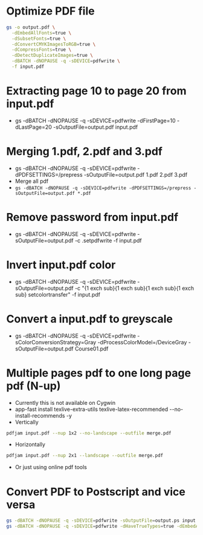 Optimize PDF file
=====
```sh
gs -o output.pdf \
  -dEmbedAllFonts=true \
  -dSubsetFonts=true \
  -dConvertCMYKImagesToRGB=true \
  -dCompressFonts=true \
  -dDetectDuplicateImages=true \
  -dBATCH -dNOPAUSE -q -sDEVICE=pdfwrite \
  -f input.pdf
```

Extracting page 10 to page 20 from input.pdf
=====
* gs -dBATCH -dNOPAUSE -q -sDEVICE=pdfwrite -dFirstPage=10 -dLastPage=20 -sOutputFile=output.pdf input.pdf

Merging 1.pdf, 2.pdf and 3.pdf
=====
* gs -dBATCH -dNOPAUSE -q -sDEVICE=pdfwrite -dPDFSETTINGS=/prepress -sOutputFile=output.pdf 1.pdf 2.pdf 3.pdf
* Merge all pdf
* `gs -dBATCH -dNOPAUSE -q -sDEVICE=pdfwrite -dPDFSETTINGS=/prepress -sOutputFile=output.pdf *.pdf`

Remove password from input.pdf
=====
* gs -dBATCH -dNOPAUSE -q -sDEVICE=pdfwrite -sOutputFile=output.pdf -c .setpdfwrite -f input.pdf

Invert input.pdf color
=====
* gs -dBATCH -dNOPAUSE -q -sDEVICE=pdfwrite -sOutputFile=output.pdf -c "{1 exch sub}{1 exch sub}{1 exch sub}{1 exch sub} setcolortransfer" -f input.pdf

Convert a input.pdf to greyscale
=====
* gs -dBATCH -dNOPAUSE -q -sDEVICE=pdfwrite -sColorConversionStrategy=Gray -dProcessColorModel=/DeviceGray -sOutputFile=output.pdf Course01.pdf

Multiple pages pdf to one long page pdf (N-up)
=====
* Currently this is not available on Cygwin
* app-fast install texlive-extra-utils texlive-latex-recommended --no-install-recommends -y
* Vertically
```sh
pdfjam input.pdf --nup 1x2 --no-landscape --outfile merge.pdf
```
* Horizontally
```sh
pdfjam input.pdf --nup 2x1 --landscape --outfile merge.pdf
```
* Or just using online pdf tools [](http://www.pdfdo.com/pdf-pages-merge.aspx)

Convert PDF to Postscript and vice versa
=====
```sh
gs -dBATCH -dNOPAUSE -q -sDEVICE=pdfwrite -sOutputFile=output.ps input.pdf
gs -dBATCH -dNOPAUSE -q -sDEVICE=pdfwrite -dHaveTrueTypes=true -dEmbedAllFonts=true -dSubsetFonts=false -o output.pdf input.ps
```

